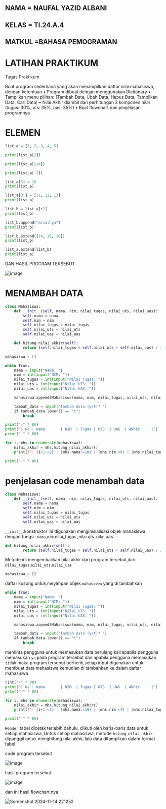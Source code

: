 ## NAMA   = NAUFAL YAZID ALBANI
## KELAS  = TI.24.A.4
## MATKUL =BAHASA PEMOGRAMAN

# LATIHAN PRAKTIKUM

Tugas Praktikum

Buat program sederhana yang akan menampilkan daftar nilai
mahasiswa, dengan ketentuan
• Program dibuat dengan menggunakan Dictionary
• Tampilkan menu pilihan: (Tambah Data, Ubah Data, Hapus Data,
Tampilkan Data, Cari Data)
• Nilai Akhir diambil dari perhitungan 3 komponen nilai (tugas: 30%,
uts: 35%, uas: 35%)
• Buat flowchart dan penjelasan programnya

# ELEMEN 

```python
list_a = [1, 2, 3, 4, 5]

print(list_a[2])

print(list_a[1:4])

print(list_a[-1])

list_a[3] = 10
print(list_a)

list_a[3:] = [11, 12, 13]
print(list_a)

list_b = list_a[:2]
print(list_b)

list_b.append("misalnya")
print(list_b)

list_b.extend([14, 15, 16])
print(list_b)

list_a.extend(list_b)
print(list_a)


````
DAN HASIL PROGRAM TERSEBUT

![image](https://github.com/user-attachments/assets/513a891b-0f79-4b90-997a-629ecc1c9bd8)

# MENAMBAH DATA 

```python
class Mahasiswa:
    def __init__(self, nama, nim, nilai_tugas, nilai_uts, nilai_uas):
        self.nama = nama
        self.nim = nim
        self.nilai_tugas = nilai_tugas
        self.nilai_uts = nilai_uts
        self.nilai_uas = nilai_uas

    def hitung_nilai_akhir(self):
        return (self.nilai_tugas + self.nilai_uts + self.nilai_uas) / 3

mahasiswa = []

while True:
    nama = input("Nama: ")
    nim = int(input("NIM: "))
    nilai_tugas = int(input("Nilai Tugas: "))
    nilai_uts = int(input("Nilai UTS: "))
    nilai_uas = int(input("Nilai UAS: "))

    mahasiswa.append(Mahasiswa(nama, nim, nilai_tugas, nilai_uts, nilai_uas))

    tambah_data = input("Tambah data (y/t)? ")
    if tambah_data.lower() == "t":
        break

print("-" * 80)
print("| No | Nama       | NIM  | Tugas | UTS  | UAS  | Akhir     |")
print("-" * 80)

for i, mhs in enumerate(mahasiswa):
    nilai_akhir = mhs.hitung_nilai_akhir()
    print(f"| {i+1:<2} | {mhs.nama:<10} | {mhs.nim:<4} | {mhs.nilai_tugas:<5} | {mhs.nilai_uts:<5} | {mhs.nilai_uas:<5} | {nilai_akhir:<9.2f} |")

print("-" * 80)

````

# penjelasan code menambah data 

```python
class Mahasiswa:
    def __init__(self, nama, nim, nilai_tugas, nilai_uts, nilai_uas):
        self.nama = nama
        self.nim = nim
        self.nilai_tugas = nilai_tugas
        self.nilai_uts = nilai_uts
        self.nilai_uas = nilai_uas

````
`__init__`:konstruktor ini digunakan menginisialisasi objek mahasiswa dengan fungsi: `nama`,`nim`,nilai_tugas`,`nilai uts`,`nilai uas`

```python
def hitung_nilai_akhir(self):
        return (self.nilai_tugas + self.nilai_uts + self.nilai_uas) / 3

````
Metode ini mengembalikan nilai akhir dari program tersebut,dari `nilai_tugas`,`nilai_uts`,`nilai_uas`

```python
mahasiswa = []

````
daftar kosong untuk meyimpan objek `mahasiswa` yang di tambahkan 

```python
while True:
    nama = input("Nama: ")
    nim = int(input("NIM: "))
    nilai_tugas = int(input("Nilai Tugas: "))
    nilai_uts = int(input("Nilai UTS: "))
    nilai_uas = int(input("Nilai UAS: "))

    mahasiswa.append(Mahasiswa(nama, nim, nilai_tugas, nilai_uts, nilai_uas))

    tambah_data = input("Tambah data (y/t)? ")
    if tambah_data.lower() == "t":
        break
````
meminta pengguna untuk memasukan data berulang kali apabila pengguna memasukan `ya` pada program tersebut dan apabila pengguna memasukan `tidak` maka program tersebut berhenti,setiap input digunakan untuk membuat data mahasiswa kemudian di tambahkan ke dalam daftar mahasiswa

```python
rint("-" * 80)
print("| No | Nama       | NIM  | Tugas | UTS  | UAS  | Akhir     |")
print("-" * 80)

for i, mhs in enumerate(mahasiswa):
    nilai_akhir = mhs.hitung_nilai_akhir()
    print(f"| {i+1:<2} | {mhs.nama:<10} | {mhs.nim:<4} | {mhs.nilai_tugas:<5} | {mhs.nilai_uts:<5} | {mhs.nilai_uas:<5} | {nilai_akhir:<9.2f} |")

print("-" * 80)

````
`Header` tabel dicetak terlebih dahulu, diikuti oleh baris-baris data untuk setiap mahasiswa, Untuk setiap mahasiswa, metode `hitung_nilai_akhir` dipanggil untuk menghitung nilai akhir, lalu data ditampilkan dalam format tabel


code program tersebut 

![image](https://github.com/user-attachments/assets/6eeeda03-6f56-4c86-96ce-0e7558be4f54)

hasil program tersebut

![image](https://github.com/user-attachments/assets/17ff40ad-6deb-4329-b9e8-fcadf05b63fa)

dan ini hasil flowchart nya

![Screenshot 2024-11-14 221252](https://github.com/user-attachments/assets/90767615-f51a-4ddb-ad43-11af4589169c)
